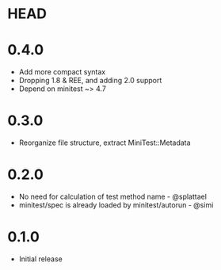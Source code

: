 # HEAD

# 0.4.0

* Add more compact syntax
* Dropping 1.8 & REE, and adding 2.0 support
* Depend on minitest ~> 4.7

# 0.3.0

* Reorganize file structure, extract MiniTest::Metadata

# 0.2.0

* No need for calculation of test method name - @splattael
* minitest/spec is already loaded by minitest/autorun - @simi

# 0.1.0

* Initial release
